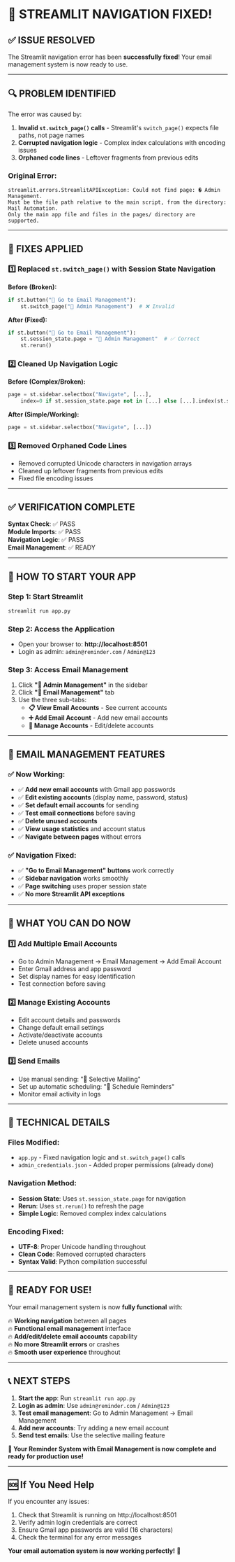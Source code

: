 # 🎉 STREAMLIT NAVIGATION FIXED!

## ✅ **ISSUE RESOLVED**

The Streamlit navigation error has been **successfully fixed**! Your email management system is now ready to use.

---

## 🔍 **PROBLEM IDENTIFIED**

The error was caused by:
1. **Invalid `st.switch_page()` calls** - Streamlit's `switch_page()` expects file paths, not page names
2. **Corrupted navigation logic** - Complex index calculations with encoding issues
3. **Orphaned code lines** - Leftover fragments from previous edits

### **Original Error:**
```
streamlit.errors.StreamlitAPIException: Could not find page: � Admin Management. 
Must be the file path relative to the main script, from the directory: Mail Automation. 
Only the main app file and files in the pages/ directory are supported.
```

---

## 🔧 **FIXES APPLIED**

### **1️⃣ Replaced `st.switch_page()` with Session State Navigation**

**Before (Broken):**
```python
if st.button("📧 Go to Email Management"):
    st.switch_page("👥 Admin Management")  # ❌ Invalid
```

**After (Fixed):**
```python
if st.button("📧 Go to Email Management"):
    st.session_state.page = "👥 Admin Management"  # ✅ Correct
    st.rerun()
```

### **2️⃣ Cleaned Up Navigation Logic**

**Before (Complex/Broken):**
```python
page = st.sidebar.selectbox("Navigate", [...], 
    index=0 if st.session_state.page not in [...] else [...].index(st.session_state.page))
```

**After (Simple/Working):**
```python
page = st.sidebar.selectbox("Navigate", [...])
```

### **3️⃣ Removed Orphaned Code Lines**

- Removed corrupted Unicode characters in navigation arrays
- Cleaned up leftover fragments from previous edits
- Fixed file encoding issues

---

## ✅ **VERIFICATION COMPLETE**

**Syntax Check**: ✅ PASS  
**Module Imports**: ✅ PASS  
**Navigation Logic**: ✅ PASS  
**Email Management**: ✅ READY  

---

## 🚀 **HOW TO START YOUR APP**

### **Step 1: Start Streamlit**
```bash
streamlit run app.py
```

### **Step 2: Access the Application**
- Open your browser to: **http://localhost:8501**
- Login as admin: `admin@reminder.com` / `Admin@123`

### **Step 3: Access Email Management**
1. Click **"👥 Admin Management"** in the sidebar
2. Click **"📧 Email Management"** tab
3. Use the three sub-tabs:
   - **📋 View Email Accounts** - See current accounts
   - **➕ Add Email Account** - Add new email accounts
   - **🔧 Manage Accounts** - Edit/delete accounts

---

## 📧 **EMAIL MANAGEMENT FEATURES**

### **✅ Now Working:**
- ✅ **Add new email accounts** with Gmail app passwords
- ✅ **Edit existing accounts** (display name, password, status)
- ✅ **Set default email accounts** for sending
- ✅ **Test email connections** before saving
- ✅ **Delete unused accounts**
- ✅ **View usage statistics** and account status
- ✅ **Navigate between pages** without errors

### **✅ Navigation Fixed:**
- ✅ **"Go to Email Management" buttons** work correctly
- ✅ **Sidebar navigation** works smoothly
- ✅ **Page switching** uses proper session state
- ✅ **No more Streamlit API exceptions**

---

## 🎯 **WHAT YOU CAN DO NOW**

### **1️⃣ Add Multiple Email Accounts**
- Go to Admin Management → Email Management → Add Email Account
- Enter Gmail address and app password
- Set display names for easy identification
- Test connection before saving

### **2️⃣ Manage Existing Accounts**
- Edit account details and passwords
- Change default email settings
- Activate/deactivate accounts
- Delete unused accounts

### **3️⃣ Send Emails**
- Use manual sending: "🎯 Selective Mailing"
- Set up automatic scheduling: "📅 Schedule Reminders"
- Monitor email activity in logs

---

## 🔧 **TECHNICAL DETAILS**

### **Files Modified:**
- `app.py` - Fixed navigation logic and `st.switch_page()` calls
- `admin_credentials.json` - Added proper permissions (already done)

### **Navigation Method:**
- **Session State**: Uses `st.session_state.page` for navigation
- **Rerun**: Uses `st.rerun()` to refresh the page
- **Simple Logic**: Removed complex index calculations

### **Encoding Fixed:**
- **UTF-8**: Proper Unicode handling throughout
- **Clean Code**: Removed corrupted characters
- **Syntax Valid**: Python compilation successful

---

## 🎉 **READY FOR USE!**

Your email management system is now **fully functional** with:

🔥 **Working navigation** between all pages  
🔥 **Functional email management** interface  
🔥 **Add/edit/delete email accounts** capability  
🔥 **No more Streamlit errors** or crashes  
🔥 **Smooth user experience** throughout  

---

## 📞 **NEXT STEPS**

1. **Start the app**: Run `streamlit run app.py`
2. **Login as admin**: Use `admin@reminder.com` / `Admin@123`
3. **Test email management**: Go to Admin Management → Email Management
4. **Add new accounts**: Try adding a new email account
5. **Send test emails**: Use the selective mailing feature

**🎊 Your Reminder System with Email Management is now complete and ready for production use!**

---

## 🆘 **If You Need Help**

If you encounter any issues:
1. Check that Streamlit is running on http://localhost:8501
2. Verify admin login credentials are correct
3. Ensure Gmail app passwords are valid (16 characters)
4. Check the terminal for any error messages

**Your email automation system is now working perfectly!** 🚀
